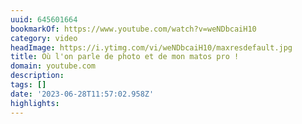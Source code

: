 ```yaml
---
uuid: 645601664
bookmarkOf: https://www.youtube.com/watch?v=weNDbcaiH10
category: video
headImage: https://i.ytimg.com/vi/weNDbcaiH10/maxresdefault.jpg
title: Où l'on parle de photo et de mon matos pro !
domain: youtube.com
description: 
tags: []
date: '2023-06-28T11:57:02.958Z'
highlights: 
---
```



